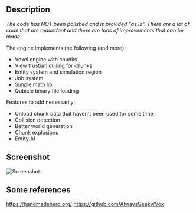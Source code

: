## Description

*The code has NOT been polished and is provided "as is". There are a lot of code that are redundant and there are tons of improvements that can be made.*

The engine implements the following (and more):
- Voxel engine with chunks 
- View frustum culling for chunks
- Entity system and simulation region
- Job system
- Simple math lib
- Qubicle binary file loading

Features to add necessarily:
- Unload chunk data that haven't been used for some time
- Collision detection
- Better world generation 
- Chunk explosions
- Entity AI

## Screenshot
![Screenshot](https://i.imgur.com/fLxbDih.png)

## Some references
https://handmadehero.org/
https://github.com/AlwaysGeeky/Vox